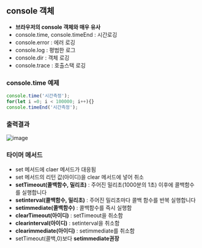 ## console 객체
- **브라우저의 console 객체와 매우 유사**
- console.time, console.timeEnd : 시간로깅
- console.error : 에러 로깅
- console.log : 평범한 로그
- console.dir : 객체 로깅
- console.trace : 호출스택 로깅

### console.time 예제
```js
console.time('시간측정');
for(let i =0; i < 100000; i++){}
console.timeEnd('시간측정');
```

### 출력결과
![image](https://user-images.githubusercontent.com/82345970/171073567-bb5c5e2c-13df-4b0c-9bf8-e16d61cb937c.png)

### 타이머 메서드
- set 메서드에 claer 메서드가 대응됨
- set 메서드의 리턴 값(아이디)을 clear 메서드에 넣어 취소
- **setTimeout(콜백함수, 밀리초)** : 주어진 밀리초(1000분의 1초) 이후에 콜백함수를 실행합니다
- **setinterval(콜백함수, 밀리초)** : 주어진 밀리초마다 콜백 함수를 반복 실행합니다
- **setimmediate(콜백함수)** : 콜백함수를 즉시 실행함
- **clearTimeout(아이디)** : setTimeout을 취소함
- **clearinterval(아이디)** : setinterval을 취소함
- **clearimmediate(아이디)** : setimmediate를 취소함
- setTimeout(콜백,0)보다 **setimmediate권장**
